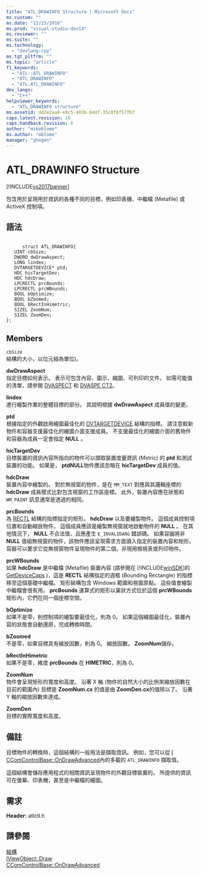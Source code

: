 ```yaml
---
title: "ATL_DRAWINFO Structure | Microsoft Docs"
ms.custom: ""
ms.date: "12/15/2016"
ms.prod: "visual-studio-dev14"
ms.reviewer: ""
ms.suite: ""
ms.technology: 
  - "devlang-cpp"
ms.tgt_pltfrm: ""
ms.topic: "article"
f1_keywords: 
  - "ATL::ATL_DRAWINFO"
  - "ATL_DRAWINFO"
  - "ATL.ATL_DRAWINFO"
dev_langs: 
  - "C++"
helpviewer_keywords: 
  - "ATL_DRAWINFO structure"
ms.assetid: dd2e2aa8-e8c5-403b-b4df-35c0f6f57fb7
caps.latest.revision: 16
caps.handback.revision: 6
author: "mikeblome"
ms.author: "mblome"
manager: "ghogen"
---
```

# ATL_DRAWINFO Structure
[!INCLUDE[vs2017banner](../../assembler/inline/includes/vs2017banner.md)]

包含用於呈現用於資訊的各種不同的目標，例如印表機、中繼檔 \(Metafile\) 或 ActiveX 控制項。  
  
## 語法  
  
```  
  
      struct ATL_DRAWINFO{  
   UINT cbSize;  
   DWORD dwDrawAspect;  
   LONG lindex;  
   DVTARGETDEVICE* ptd;  
   HDC hicTargetDev;  
   HDC hdcDraw;  
   LPCRECTL prcBounds;  
   LPCRECTL prcWBounds;  
   BOOL bOptimize;  
   BOOL bZoomed;  
   BOOL bRectInHimetric;  
   SIZEL ZoomNum;  
   SIZEL ZoomDen;  
};  
```  
  
## Members  
 `cbSize`  
 結構的大小，以位元組為單位\)。  
  
 **dwDrawAspect**  
 指定目標如何表示。  表示可包含內容、圖示、縮圖、可列印的文件。  如需可能值的清單，請參閱 [DVASPECT](http://msdn.microsoft.com/library/windows/desktop/ms690318) 和 [DVASPE CT2](http://msdn.microsoft.com/library/windows/desktop/ms688644)。  
  
 **lindex**  
 進行繪製作業的整體目標的部分。  其說明根據 **dwDrawAspect** 成員值的變更。  
  
 **ptd**  
 根據指定的外觀啟用繪圖最佳化的 [DVTARGETDEVICE](http://msdn.microsoft.com/library/windows/desktop/ms686613) 結構的指標。  請注意較新物件和容器支援最佳化的繪圖介面支援成員。  不支援最佳化的繪圖介面的舊物件和容器為成員一定會指定 **NULL** 。  
  
 **hicTargetDev**  
 目標裝置的資訊內容所指向的物件可以擷取裝置度量資訊 \(Metric\) 的 **ptd** 和測試裝置的功能。  如果是， **ptdNULL**物件應該忽略在 **hicTargetDev** 成員的值。  
  
 **hdcDraw**  
 裝置內容中繪製的。  對於無視窗的物件，是在 `MM_TEXT` 對應與其邏輯座標的 **hdcDraw** 成員模式比對包含視窗的工作區座標。  此外，裝置內容應在狀態和 `WM_PAINT` 訊息通常是透過的相同。  
  
 **prcBounds**  
 為 [RECTL](http://msdn.microsoft.com/library/windows/desktop/dd162907) 結構的指標指定的矩形。 **hdcDraw** 以及要繪製物件。  這個成員控制項位置和自動縮放物件。  這個成員應該是繪製無視窗就地啟動物件的 **NULL** 。  在其他情況下， **NULL** 不合法值，且應產生 `E_INVALIDARG` 錯誤碼。  如果容器將非**NULL** 值組無視窗的物件，該物件應該呈現需求方面讀入指定的裝置內容和矩形。  容器可以要求它從無視窗物件呈現物件的第二個，非現用檢視表或列印物件。  
  
 **prcWBounds**  
 如果 **hdcDraw** 是中繼檔 \(Metafile\) 裝置內容 \(請參閱在 [!INCLUDE[winSDK](../../atl/includes/winsdk_md.md)]的 [GetDeviceCaps](http://msdn.microsoft.com/library/windows/desktop/dd144877) \)，這是 **RECTL** 結構指定的週框 \(Bounding Rectangle\) 的指標移至這個基礎中繼檔。  矩形結構包含 Windows 範圍和視窗原點。  這些值會繪製中繼檔會很有用。  **prcBounds** 運算式的矩形以巢狀方式位於這個 **prcWBounds** 矩形內，它們在同一個座標空間。  
  
 **bOptimize**  
 如果不是零，則控制項的繪製要最佳化，則為 0。  如果這個繪圖最佳化，裝置內容的狀態會自動還原，完成轉換時間。  
  
 **bZoomed**  
 不是零，如果目標具有縮放因數，則為 0。  縮放因數。 **ZoomNum**儲存。  
  
 **bRectInHimetric**  
 如果不是零，維度 **prcBounds** 在 **HIMETRIC**，則為 0。  
  
 **ZoomNum**  
 物件會呈現矩形的寬度和高度。  沿著 X 軸 \(物件的自然大小的比例來縮放因數在目前的範圍內\) 目標是 **ZoomNum.cx** 的值是由 **ZoomDen.cx**的值除以了。  沿著 Y 軸的縮放因數來達成。  
  
 **ZoomDen**  
 目標的實際寬度和高度。  
  
## 備註  
 目標物件的轉換時，這個結構的一般用法是擷取資訊。  例如，您可以從 \[ [CComControlBase::OnDrawAdvanced](../Topic/CComControlBase::OnDrawAdvanced.md)內的多載的 `ATL_DRAWINFO` 擷取值。  
  
 這個結構會儲存應用程式的相關資訊呈現物件的外觀目標裝置的。  所提供的資訊可在螢幕、印表機，甚至是中繼檔的繪圖。  
  
## 需求  
 **Header:** atlctl.h  
  
## 請參閱  
 [結構](../../atl/reference/atl-structures.md)   
 [IViewObject::Draw](http://msdn.microsoft.com/library/windows/desktop/ms688655)   
 [CComControlBase::OnDrawAdvanced](../Topic/CComControlBase::OnDrawAdvanced.md)